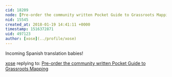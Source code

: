 ```yaml
---
cid: 18209
node: [Pre-order the community written Pocket Guide to Grassroots Mapping](../notes/warren/01-18-2018/pre-order-the-community-written-pocket-guide-to-grassroots-mapping)
nid: 15545
created_at: 2018-01-19 14:41:11 +0000
timestamp: 1516372871
uid: 497123
author: [xose](../profile/xose)
---
```


Incoming Spanish translation babies!

[xose](../profile/xose) replying to: [Pre-order the community written Pocket Guide to Grassroots Mapping](../notes/warren/01-18-2018/pre-order-the-community-written-pocket-guide-to-grassroots-mapping)


